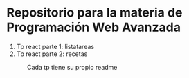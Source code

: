 <h1>Repositorio para la materia de Programación Web Avanzada</h1>

<ol>
    <li>Tp react parte 1: listatareas</li>
    <li>Tp react parte 2: recetas</li>
<ol>

Cada tp tiene su propio readme
